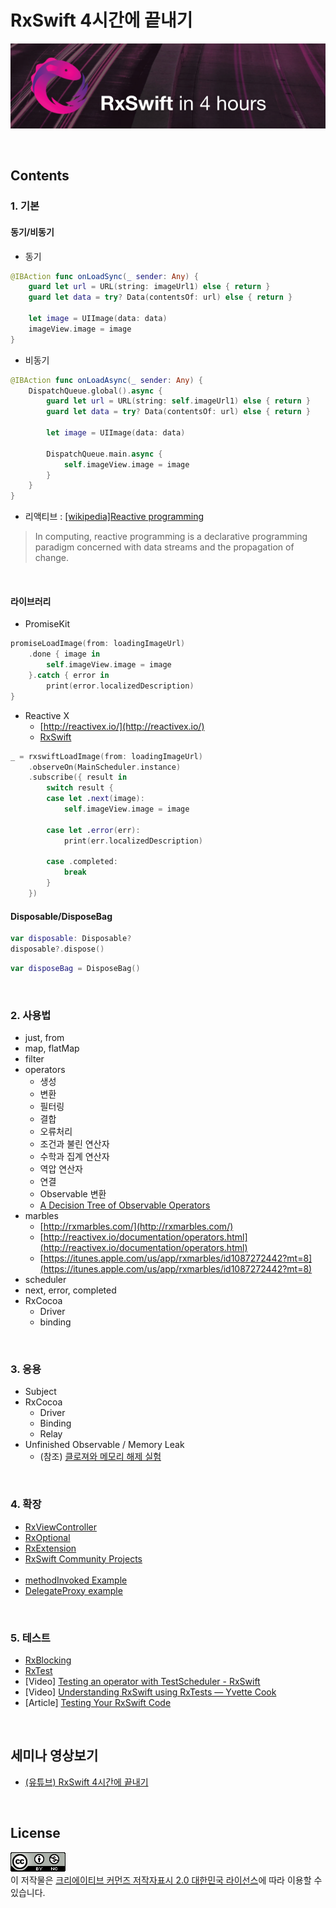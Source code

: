 # RxSwift 4시간에 끝내기

![](docs/rxswift_in_4_hours_logo.png)

<br/>

## Contents

### 1. 기본

#### 동기/비동기
- 동기

```swift
@IBAction func onLoadSync(_ sender: Any) {
    guard let url = URL(string: imageUrl1) else { return }
    guard let data = try? Data(contentsOf: url) else { return }
    
    let image = UIImage(data: data)
    imageView.image = image
}
```

- 비동기

```swift
@IBAction func onLoadAsync(_ sender: Any) {
    DispatchQueue.global().async {
        guard let url = URL(string: self.imageUrl1) else { return }
        guard let data = try? Data(contentsOf: url) else { return }
        
        let image = UIImage(data: data)
        
        DispatchQueue.main.async {
            self.imageView.image = image
        }
    }
}
```

- 리액티브 : [[wikipedia]Reactive programming](https://en.wikipedia.org/wiki/Reactive_programming)

> In computing, reactive programming is a declarative programming paradigm concerned with data streams and the propagation of change.

<br/>

#### 라이브러리

- PromiseKit

```swift
promiseLoadImage(from: loadingImageUrl)
    .done { image in
        self.imageView.image = image
    }.catch { error in
        print(error.localizedDescription)
}
```

- Reactive X
	- [http://reactivex.io/](http://reactivex.io/)
	- [RxSwift](https://github.com/ReactiveX/RxSwift)

```swift
_ = rxswiftLoadImage(from: loadingImageUrl)
    .observeOn(MainScheduler.instance)
    .subscribe({ result in
        switch result {
        case let .next(image):
            self.imageView.image = image

        case let .error(err):
            print(err.localizedDescription)

        case .completed:
            break
        }
    })
```

#### Disposable/DisposeBag
```swift
var disposable: Disposable?
disposable?.dispose()
```
```swift
var disposeBag = DisposeBag()
```

<br/>

### 2. 사용법
- just, from
- map, flatMap
- filter
- operators
  - 생성
  - 변환
  - 필터링
  - 결합
  - 오류처리
  - 조건과 불린 연산자
  - 수학과 집계 연산자
  - 역압 연산자
  - 연결
  - Observable 변환
  - [A Decision Tree of Observable Operators](http://reactivex.io/documentation/ko/operators.html)
- marbles
  - [http://rxmarbles.com/](http://rxmarbles.com/)
  - [http://reactivex.io/documentation/operators.html](http://reactivex.io/documentation/operators.html)
  - [https://itunes.apple.com/us/app/rxmarbles/id1087272442?mt=8](https://itunes.apple.com/us/app/rxmarbles/id1087272442?mt=8)
- scheduler
- next, error, completed
- RxCocoa
  - Driver
  - binding

<br/>

### 3. 응용
- Subject
- RxCocoa
	- Driver
	- Binding
	- Relay
- Unfinished Observable / Memory Leak
	- (참조) [클로져와 메모리 해제 실험](https://iamchiwon.github.io/2018/08/13/closure-mem/)

<br/>

### 4. 확장
- [RxViewController](https://github.com/devxoul/RxViewController)
- [RxOptional](https://github.com/RxSwiftCommunity/RxOptional)
- [RxExtension](https://github.com/tokijh/RxSwiftExtensions)
- [RxSwift Community Projects](https://community.rxswift.org/)
<br/><br/>
- [methodInvoked Example](https://gist.github.com/iamchiwon/bd200395a0d0ced65d91d0fa7abe54cb)
- [DelegateProxy example](https://gist.github.com/iamchiwon/f007d67c8365b612daa99d6f19ad3992)

<br/>

### 5. 테스트
- [RxBlocking](https://github.com/ReactiveX/RxSwift/tree/master/RxBlocking)
- [RxTest](https://github.com/ReactiveX/RxSwift/tree/master/RxTest)
- [Video] [Testing an operator with TestScheduler - RxSwift](https://www.youtube.com/watch?v=HKigVK1eqwE)
- [Video] [Understanding RxSwift using RxTests — Yvette Cook](https://www.youtube.com/watch?v=FgbTenGH-P0&t=751s)
- [Article] [Testing Your RxSwift Code](https://www.raywenderlich.com/7408-testing-your-rxswift-code)

<br/>

## 세미나 영상보기
- [(유튜브) RxSwift 4시간에 끝내기](https://www.youtube.com/watch?v=2uumx7Vzidc&list=PL03rJBlpwTaAh5zfc8KWALc3ADgugJwjq)

<br/>

## License

![](docs/cc_license.png)
<br />이 저작물은 <a rel="license" href="http://creativecommons.org/licenses/by/2.0/kr/">크리에이티브 커먼즈 저작자표시 2.0 대한민국 라이선스</a>에 따라 이용할 수 있습니다.
